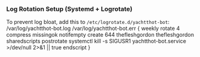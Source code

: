 ### Log Rotation Setup (Systemd + Logrotate)

To prevent log bloat, add this to `/etc/logrotate.d/yachtthot-bot`:
/var/log/yachtthot-bot.log /var/log/yachtthot-bot.err {
weekly
rotate 4
compress
missingok
notifempty
create 644 thefleshgordon thefleshgordon
sharedscripts
postrotate
systemctl kill -s SIGUSR1 yachtthot-bot.service >/dev/null 2>&1 || true
endscript
}